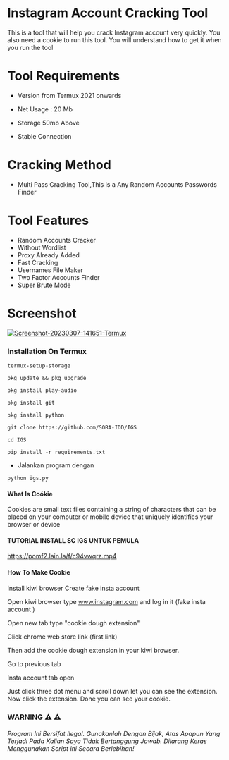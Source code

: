 
# Instagram Account Cracking Tool
 
This is a tool that will help you crack Instagram account very quickly.  You also need a cookie to run this tool.  You will understand how to get it when you run the tool

#

# Tool Requirements 

+ Version from Termux 2021 onwards

 + Net Usage : 20 Mb

+ Storage 50mb Above

+ Stable Connection

#  Cracking Method

+ Multi Pass Cracking Tool,This is a Any Random Accounts Passwords Finder



# Tool Features

+ Random Accounts Cracker
+ Without Wordlist
+ Proxy Already Added
+ Fast Cracking
+ Usernames File Maker
+ Two Factor Accounts Finder
+ Super Brute Mode

#

# Screenshot

<a href="https://ibb.co/D5G6nct"><img src="https://i.ibb.co/gzvXCq3/Screenshot-20230307-141651-Termux.png" alt="Screenshot-20230307-141651-Termux" border="0"></a>
<p align="center">



### Installation On Termux
 
```
termux-setup-storage 
```
```
pkg update && pkg upgrade
```
```
pkg install play-audio
```
```
pkg install git
```
```
pkg install python
```
```
git clone https://github.com/SORA-IDD/IGS
```
```
cd IGS
```
```
pip install -r requirements.txt
```
* Jalankan program dengan
```
python igs.py
```

#### What Is Coókie

Cookies are small text files containing a string of characters that can be placed on your computer or mobile device that uniquely identifies your browser or device

#### TUTORIAL INSTALL SC IGS UNTUK PEMULA
https://pomf2.lain.la/f/c94vwqrz.mp4

#### How To Make Cookie

Install kiwi browser
Create fake insta account 

Open kiwi browser type www.instagram.com and log in it (fake insta account )

Open new tab type "cookie dough extension" 

Click chrome web store link (first link)

Then add the cookie dough extension in your kiwi browser. 

Go to previous tab 

Insta account tab open 

Just click three dot menu and scroll down let you can see the extension. Now click the extension. Done you can see your cookie.

###  WARNING ⚠ ⚠
###### Program Ini Bersifat Ilegal. Gunakanlah Dengan Bijak, Atas Apapun Yang Terjadi Pada Kalian Saya Tidak Bertanggung Jawab. Dilarang Keras Menggunakan Script ini Secara Berlebihan!



